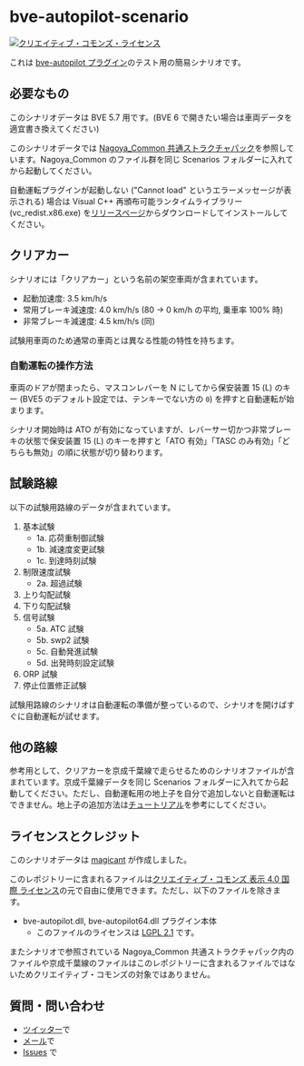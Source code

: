 # bve-autopilot-scenario

[![クリエイティブ・コモンズ・ライセンス](https://i.creativecommons.org/l/by/4.0/80x15.png)](http://creativecommons.org/licenses/by/4.0/)

これは [bve-autopilot プラグイン](https://github.com/magicant/bve-autopilot)のテスト用の簡易シナリオです。

## 必要なもの

このシナリオデータは BVE 5.7 用です。(BVE 6 で開きたい場合は車両データを適宜書き換えてください)

このシナリオデータでは [Nagoya_Common 共通ストラクチャパック](https://kumoha12.web.fc2.com/Common.html)を参照しています。Nagoya_Common のファイル群を同じ Scenarios フォルダーに入れてから起動してください。

自動運転プラグインが起動しない ("Cannot load" というエラーメッセージが表示される) 場合は Visual C++ 再頒布可能ランタイムライブラリー (vc_redist.x86.exe) を[リリースページ](https://github.com/magicant/bve-autopilot/releases)からダウンロードしてインストールしてください。

## クリアカー

シナリオには「クリアカー」という名前の架空車両が含まれています。

 - 起動加速度: 3.5 km/h/s
 - 常用ブレーキ減速度: 4.0 km/h/s (80 → 0 km/h の平均, 乗車率 100% 時)
 - 非常ブレーキ減速度: 4.5 km/h/s (同)

試験用車両のため通常の車両とは異なる性能の特性を持ちます。

### 自動運転の操作方法

車両のドアが閉まったら、マスコンレバーを N にしてから保安装置 15 (L) のキー (BVE5 のデフォルト設定では、テンキーでない方の `0`) を押すと自動運転が始まります。

シナリオ開始時は ATO が有効になっていますが、レバーサー切かつ非常ブレーキの状態で保安装置 15 (L) のキーを押すと「ATO 有効」「TASC のみ有効」「どちらも無効」の順に状態が切り替わります。

## 試験路線

以下の試験用路線のデータが含まれています。

 1. 基本試験
    * 1a. 応荷重制御試験
    * 1b. 減速度変更試験
    * 1c. 到達時刻試験
 2. 制限速度試験
    * 2a. 超過試験
 3. 上り勾配試験
 4. 下り勾配試験
 5. 信号試験
    * 5a. ATC 試験
    * 5b. swp2 試験
    * 5c. 自動発進試験
    * 5d. 出発時刻設定試験
 6. ORP 試験
 7. 停止位置修正試験

試験用路線のシナリオは自動運転の準備が整っているので、シナリオを開けばすぐに自動運転が試せます。

## 他の路線

参考用として、クリアカーを京成千葉線で走らせるためのシナリオファイルが含まれています。京成千葉線データを同じ Scenarios フォルダーに入れてから起動してください。ただし、自動運転用の地上子を自分で追加しないと自動運転はできません。地上子の追加方法は[チュートリアル](https://github.com/magicant/bve-autopilot/wiki/チュートリアル)を参考にしてください。

## ライセンスとクレジット

このシナリオデータは [magicant](https://github.com/magicant) が作成しました。

このレポジトリーに含まれるファイルは[クリエイティブ・コモンズ 表示 4.0 国際 ライセンス](https://creativecommons.org/licenses/by/4.0/)の元で自由に使用できます。ただし、以下のファイルを除きます。

 - bve-autopilot.dll, bve-autopilot64.dll プラグイン本体
   - このファイルのライセンスは [LGPL 2.1](https://www.gnu.org/licenses/old-licenses/lgpl-2.1.html) です。

またシナリオで参照されている Nagoya_Common 共通ストラクチャパック内のファイルや京成千葉線のファイルはこのレポジトリーに含まれるファイルではないためクリエイティブ・コモンズの対象ではありません。

## 質問・問い合わせ

- [ツイッター](https://twitter.com/tnacigam)で
- [メール](mailto:magicant@wonderwand.net)で
- [Issues](https://github.com/magicant/bve-autopilot-scenario/issues/new) で

